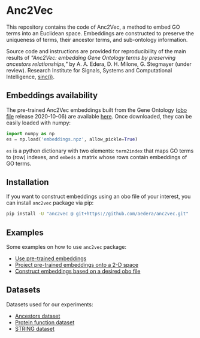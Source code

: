 # Anc2Vec

This repository contains the code of Anc2Vec, a method to embed GO terms into
an Euclidean space. Embeddings are constructed to preserve the uniqueness of
terms, their ancestor terms, and sub-ontology information.

Source code and instructions are provided for reproducibility of the main
results of *"Anc2Vec: embedding Gene Ontology terms by preserving ancestors
relationships,"* by A. A. Edera, D. H. Milone, G. Stegmayer (under
review). Research Institute for Signals, Systems and Computational
Intelligence, [sinc(i)](https://sinc.unl.edu.ar).


## Embeddings availability

The pre-trained Anc2Vec embeddings built from the Gene Ontology
([obo file](./data/go.obo) release 2020-10-06) are available
[here](./data/embeddings.npz). Once downloaded, they can be easily loaded with
numpy:

```python
import numpy as np
es = np.load('embeddings.npz', allow_pickle=True)
```

`es` is a python dictionary with two elements: `term2index` that maps GO
terms to (row) indexes, and `embeds` a matrix whose rows contain embeddings of
GO terms.

<!-- To retrieve, for example, the embedding of GO:0001780, we first need to obtain -->
<!-- its index in the embedding matrix. -->

<!-- ```python -->
<!-- row_id = embeds['term2index']['GO:0001780'] # recover index -->
<!-- embeds['embeddings'][row_id] -->
<!-- ``` -->

## Installation

If you want to construct embeddings using an obo file of your interest, you
can install `anc2vec` package via pip:

```bash
pip install -U "anc2vec @ git+https://github.com/aedera/anc2vec.git"
```

## Examples

Some examples on how to use `anc2vec` package:

* [Use pre-trained embeddings](https://colab.research.google.com/github/aedera/anc2vec/blob/main/examples/pretrained_anc2vec_embeddings.ipynb)
* [Project pre-trained embeddings onto a 2-D space](https://colab.research.google.com/github/aedera/anc2vec/blob/main/examples/project_embeddings.ipynb)
* [Construct embeddings based on a desired obo file](https://colab.research.google.com/github/aedera/anc2vec/blob/main/examples/train_anc2vec_embeddings.ipynb)

## Datasets

Datasets used for our experiments:

* [Ancestors dataset](https://drive.google.com/file/d/1fgK50TNg5nrade22SwmqZYOeAxgPHIHY/view?usp=sharing)
* [Protein function dataset](https://drive.google.com/file/d/1eokaKj20tbFTn9jexQXIkONqwHeiBGS-/view?usp=sharing)
* [STRING dataset](https://drive.google.com/file/d/1dBZqQeBuGf35_pGT6qJWSuX1At32t9CI/view?usp=sharing)
